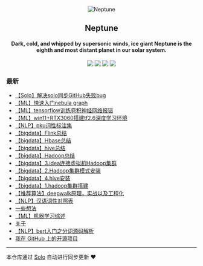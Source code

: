 <p align="center"><img alt="Neptune" src="https://b3log.org/images/brand/solo-128.png"></p><h2 align="center">
Neptune
</h2>

<h4 align="center">Dark, cold, and whipped by supersonic winds, ice giant Neptune is the eighth and most distant planet in our solar system. </h4>
<p align="center"><a title="Neptune" target="_blank" href="https://github.com/jditlee/solo-blog"><img src="https://img.shields.io/github/last-commit/jditlee/solo-blog.svg?style=flat-square&color=FF9900"></a>
<a title="GitHub repo size in bytes" target="_blank" href="https://github.com/jditlee/solo-blog"><img src="https://img.shields.io/github/repo-size/jditlee/solo-blog.svg?style=flat-square"></a>
<a title="Solo Version" target="_blank" href="https://github.com/88250/solo/releases"><img src="https://img.shields.io/badge/solo-4.4.0-f1e05a.svg?style=flat-square&color=blueviolet"></a>
<a title="Hits" target="_blank" href="https://github.com/88250/hits"><img src="https://hits.b3log.org/jditlee/solo-blog.svg"></a></p>

### 最新

* [【Solo】解决solo同步GitHub失败bug](http://www.laobiao.fun/articles/2023/03/22/1679481918213.html)
* [【ML】快速入门nebula graph](http://www.laobiao.fun/articles/2023/03/22/1679474118203.html)
* [【ML】tensorflow训练卷积神经网络报错](http://www.laobiao.fun/articles/2023/03/22/1679472163095.html)
* [【ML】win11+RTX3060搭建tf2.6深度学习环境](http://www.laobiao.fun/articles/2023/03/22/1679472011598.html)
* [【NLP】pku词性标注集](http://www.laobiao.fun/articles/2023/03/21/1679387244279.html)
* [【bigdata】Flink总结](http://www.laobiao.fun/articles/2023/03/16/1678938322285.html)
* [【bigdata】Hbase总结](http://www.laobiao.fun/articles/2023/03/16/1678938058876.html)
* [【bigdata】hive总结](http://www.laobiao.fun/articles/2023/03/16/1678937928724.html)
* [【bigdata】Hadoop总结](http://www.laobiao.fun/articles/2023/03/16/1678937719444.html)
* [【bigdata】3.idea连接虚拟机Hadoop集群](http://www.laobiao.fun/articles/2023/03/16/1678937003866.html)
* [【bigdata】2.Hadoop集群模式安装](http://www.laobiao.fun/articles/2023/03/16/1678936882691.html)
* [【bigdata】4.hive安装](http://www.laobiao.fun/articles/2023/03/16/1678936506568.html)
* [【bigdata】1.hadoop集群搭建](http://www.laobiao.fun/articles/2023/03/16/1678936070647.html)
* [【推荐算法】deepwalk原理，实战以及工程化](http://www.laobiao.fun/articles/2023/03/13/1678721068966.html)
* [【NLP】汉语词性对照表](http://www.laobiao.fun/articles/2023/03/10/1678442888495.html)
* [一些想法](http://www.laobiao.fun/mind)
* [【ML】机器学习综述](http://www.laobiao.fun/articles/2023/02/27/1677487228630.html)
* [关于](http://www.laobiao.fun/about)
* [【NLP】bert入门之分词源码解析](http://www.laobiao.fun/articles/2023/02/23/1677122561047.html)
* [我在 GitHub 上的开源项目](http://www.laobiao.fun/my-github-repos)



---

本仓库通过 [Solo](https://github.com/88250/solo) 自动进行同步更新 ❤️ 